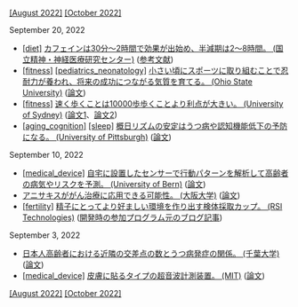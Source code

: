 [\[August 2022\]](2208.md) [\[October 2022\]](2210.md)

September 20, 2022
* [\[diet\]](diet.md) [カフェインは30分～2時間で効果が出始め、半減期は2～8時間。 (国立精神・神経医療研究センター)](https://www.ncnp.go.jp/hospital/guide/sleep-column14.html) ([参考文献](https://doi.org/10.1016/j.fct.2017.04.002))
* [\[fitness\]](fitness.md) [\[pediatrics_neonatology\]](pediatrics_neonatology.md) [小さい頃にスポーツに取り組むことで忍耐力が養われ、将来の成功につながる気質を育てる。 (Ohio State University)](https://news.osu.edu/sports-help-kids-develop-important-trait-linked-to-adult-success/) ([論文](https://www.tandfonline.com/doi/full/10.1080/01490400.2022.2090037))
* [\[fitness\]](fitness.md) [速く歩くことは10000歩歩くことより利点が大きい。 (University of Sydney)](https://anmj.org.au/pace-just-as-important-as-reaching-10000-steps-for-good-health-study-finds/) ([論文1](https://jamanetwork.com/journals/jamaneurology/fullarticle/2795819)、[論文2](https://jamanetwork.com/journals/jamainternalmedicine/fullarticle/2796058))
* [\[aging_cognition\]](aging_cognition.md) [\[sleep\]](sleep.md) [概日リズムの安定はうつ病や認知機能低下の予防になる。 (University of Pittsburgh)](https://www.upmc.com/media/news/091322-cognitivetests) ([論文](https://jamanetwork.com/journals/jamapsychiatry/article-abstract/2795951))

September 10, 2022
* [\[medical_device\]](medical_device.md) [自宅に設置したセンサーで行動パターンを解析して高齢者の病気やリスクを予測。 (University of Bern)](https://www.unibe.ch/news/media_news/media_relations_e/media_releases/2022/media_releases_2022/sensor_based_early_detection_of_age_related_diseases_from_home/index_eng.html) ([論文](https://dx.doi.org/10.1038/s41746-022-00657-y))
* [アニサキスががん治療に応用できる可能性。 (大阪大学)](https://resou.osaka-u.ac.jp/ja/research/2022/20220617_1) ([論文](https://www.sciencedirect.com/science/article/pii/S2590006422001260))
* [\[fertility\]](fertility.md) [精子にとってより好ましい環境を作り出す検体採取カップ。 (RSI Technologies)](https://rsifertility.com/) ([開発時の参加プログラム元のブログ記事](https://www.depts.ttu.edu/research/research-park/hustle/posts/2019/08/rsi-blog-article.php))

September 3, 2022
* [日本人高齢者における近隣の交差点の数とうつ病発症の関係。 (千葉大学)](https://www.carenet.com/news/general/carenet/54959) ([論文](https://www.nature.com/articles/s41598-022-17650-w))
* [\[medical_device\]](medical_device.md) [皮膚に貼るタイプの超音波計測装置。 (MIT)](http://zhao.mit.edu/wp-content/uploads/2022/08/162.pdf) ([論文](https://www.science.org/doi/10.1126/science.abo2542))

[\[August 2022\]](2208.md) [\[October 2022\]](2210.md)
